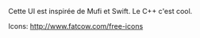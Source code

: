 Cette UI est inspirée de Mufi et Swift.
Le C++ c'est cool.

Icons: http://www.fatcow.com/free-icons
